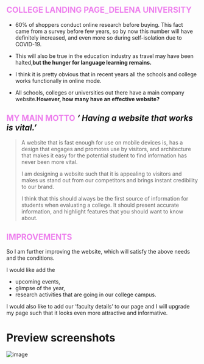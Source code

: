 ## <span style = "color:violet;" > COLLEGE LANDING PAGE_DELENA UNIVERSITY

* 60% of shoppers conduct online research before buying. This fact came from a survey before few years, so by now this number will have definitely increased, and even more so during self-isolation due to COVID-19.

* This will also be true in the education industry as travel may have been halted,**but the hunger for language learning remains.**

* I think it is pretty obvious that in recent years all the schools and college works functionally in online mode.

* All schools, colleges or universities out there have a main company website.**However, how many have an effective website?**

## <span style = "color:violet;" > __MY MAIN MOTTO__ </span>*‘ Having a website that works is vital.’*

> A website that is fast enough for use on mobile devices is, has a design that engages and promotes use by visitors, and architecture that makes it easy for the potential student to find information has never been more vital.
>
> I am designing a website such that it is appealing to visitors and makes us stand out from our competitors and brings instant credibility to our brand.
>
> I think that this should always be the first source of information for students when evaluating a college. It should present accurate information, and highlight features that you should want to know about.

## <span style = "color:VIOLET;" > __IMPROVEMENTS__ </span>

So I am further improving the website, which will satisfy the above needs and the conditions.

I would like add the 
- upcoming events, 
- glimpse of the year, 
- research activities that are going in our college campus.

I would also like to add our ‘faculty details’ to our page and I will upgrade my page such that it looks even more attractive and informative.
# Preview screenshots
  ![image](https://user-images.githubusercontent.com/99660476/156573204-b90da5e9-8033-4b6d-bed6-8fdf599f34aa.png)
  




